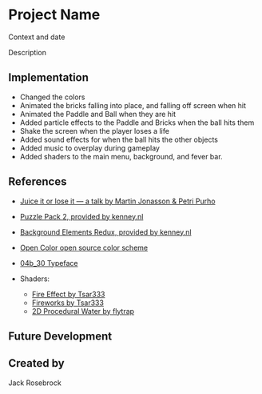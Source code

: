 # Project Name

Context and date

Description


## Implementation

- Changed the colors
- Animated the bricks falling into place, and falling off screen when hit
- Animated the Paddle and Ball when they are hit
- Added particle effects to the Paddle and Bricks when the ball hits them
- Shake the screen when the player loses a life
- Added sound effects for when the ball hits the other objects
- Added music to overplay during gameplay
- Added shaders to the main menu, background, and fever bar.

## References
 * [Juice it or lose it — a talk by Martin Jonasson & Petri Purho](https://www.youtube.com/watch?v=Fy0aCDmgnxg)
 * [Puzzle Pack 2, provided by kenney.nl](https://kenney.nl/assets/puzzle-pack-2)
 * [Background Elements Redux, provided by kenney.nl](https://kenney.nl/assets/background-elements-redux)
 * [Open Color open source color scheme](https://yeun.github.io/open-color/)
 * [04b_30 Typeface](https://www.dafont.com/04b-30.font)

* Shaders:
	 * [Fire Effect by Tsar333](https://godotshaders.com/shader/fire-effect/)
	 * [Fireworks by Tsar333](https://godotshaders.com/shader/fireworks/)
	 * [2D Procedural Water by flytrap](https://godotshaders.com/shader/perlin-procedural-water/)

## Future Development


## Created by
Jack Rosebrock

